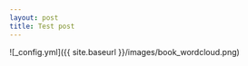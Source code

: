 ```yaml
---
layout: post
title: Test post
---
```


<!---
Next you can update your site name, avatar and other options using the _config.yml file in the root of your repository (shown below).
-->

![_config.yml]({{ site.baseurl }}/images/book_wordcloud.png)

<!---
The easiest way to make your first post is to edit this one. Go into /_posts/ and update the Hello World markdown file. For more instructions head over to the [Jekyll Now repository](https://github.com/barryclark/jekyll-now) on GitHub.
-->
